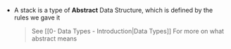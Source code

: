 - A stack is a type of **Abstract** Data Structure, which is defined by the rules we gave it
	>See [[0- Data Types - Introduction|Data Types]] For more on what abstract means